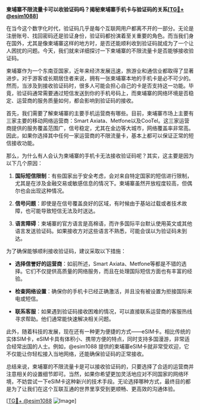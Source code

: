 **柬埔寨不限流量卡可以收验证码吗？揭秘柬埔寨手机卡与验证码的关系[[TG💪+ @esim1088](https://t.me/s/esim1088)]**

在当今这个数字化时代，验证码几乎是每个互联网用户都离不开的一部分。无论是注册账号、找回密码还是验证身份，验证码都扮演着至关重要的角色。而当我们身在国外，尤其是像柬埔寨这样的地方时，是否还能顺利收到验证码就成为了一个让人困扰的问题。今天，我们就来详细探讨一下柬埔寨的不限流量卡是否能够接收验证码。

柬埔寨作为一个东南亚国家，近年来经济发展迅速，旅游业和通信业都取得了显著进步。对于游客或长期居住者来说，拥有一张柬埔寨本地的手机卡是必不可少的。然而，当涉及到接收验证码时，很多人可能会担心自己的卡是否支持这一功能。毕竟，验证码通常需要通过短信发送到你的手机号码上，而柬埔寨的网络环境是否稳定、运营商的服务质量如何，都会影响到验证码的接收。

首先，我们需要了解柬埔寨的主要手机运营商有哪些。目前，柬埔寨市场上主要有三家主要的移动网络运营商：Smart Axiata、Metfone以及CooTel。这三家运营商提供的服务覆盖范围广，信号稳定，尤其在金边等大城市，网络覆盖率非常高。因此，如果你选择其中任何一家运营商的不限流量卡，基本上都可以保证正常的短信接收功能。

那么，为什么有人会认为柬埔寨的手机卡无法接收验证码呢？其实，这主要是因为以下几个原因：

1. **国际短信限制**：有些国家出于安全考虑，会对来自特定国家的短信进行限制，尤其是在涉及金融交易或敏感信息的情况下。柬埔寨虽然开放程度较高，但偶尔也会出现这种情况。

2. **信号问题**：即使是在信号覆盖良好的区域，有时候由于基站过载或者技术故障，也可能导致短信无法及时送达。

3. **语言障碍**：柬埔寨的官方语言是高棉语，而许多国际平台默认使用英文或其他语言发送验证码。如果接收方对这些语言不熟悉，可能会误以为验证码未到达。

为了确保能够顺利接收验证码，建议采取以下措施：

- **选择信誉好的运营商**：如前所述，Smart Axiata、Metfone等都是不错的选择。它们不仅提供高质量的网络服务，而且在处理国际短信方面也有丰富的经验。
  
- **检查网络设置**：确保你的手机卡已经正确激活，并且没有被设置为拒接国际来电或短信。

- **联系客服**：如果遇到验证码接收困难的情况，可以直接联系运营商的客服热线寻求帮助。他们通常能快速解决相关问题。

此外，随着科技的发展，现在还有一种更为便捷的方式——eSIM卡。相比传统的实体SIM卡，eSIM卡具有体积小、携带方便的特点，同时支持多国漫游，非常适合经常出国的人士。例如，@esim1088 提供的柬埔寨eSIM卡就非常受欢迎，它不仅能让你轻松接入当地网络，还能确保验证码的正常接收。

总结来说，柬埔寨的不限流量卡是可以接收验证码的，只要选择了合适的运营商并注意相关的设置细节即可。当然，如果你希望更加灵活地应对不同国家的网络环境，不妨尝试一下eSIM卡这种新兴的技术手段。无论选择哪种方式，最终目的都是为了让我们在这个互联互通的世界里享受到更顺畅、更高效的沟通体验。

[[TG💪+ @esim1088](https://t.me/s/esim1088) ![Image](https://i.postimg.cc/4NQfJmqS/Snipaste-2025-05-13-00-14-12.png)]